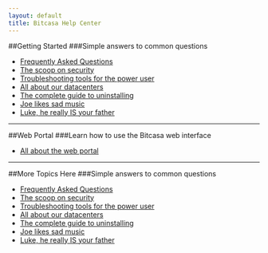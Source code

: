 ```yaml
---
layout: default
title: Bitcasa Help Center
---
```


##Getting Started
###Simple answers to common questions

* [Frequently Asked Questions](getstarted/faq)
* [The scoop on security](#)
* [Troubleshooting tools for the power user](#)
* [All about our datacenters](#)
* [The complete guide to uninstalling](#)
* [Joe likes sad music](#)
* [Luke, he really IS your father](#)

---

##Web Portal
###Learn how to use the Bitcasa web interface

* [All about the web portal](web/webportal)

---

##More Topics Here
###Simple answers to common questions


* [Frequently Asked Questions](#)
* [The scoop on security](#)
* [Troubleshooting tools for the power user](#)
* [All about our datacenters](#)
* [The complete guide to uninstalling](#)
* [Joe likes sad music](#)
* [Luke, he really IS your father](#)



